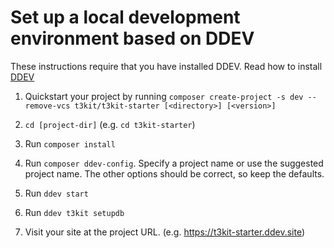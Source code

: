 # Set up a local development environment based on DDEV

These instructions require that you have installed DDEV. Read how to install [DDEV](https://ddev.readthedocs.io/en/stable/#installation)

1. Quickstart your project by running `composer create-project -s dev --remove-vcs t3kit/t3kit-starter [<directory>] [<version>]`

2. `cd [project-dir]` (e.g. `cd t3kit-starter`)

3. Run `composer install`

4. Run `composer ddev-config`. Specify a project name or use the suggested project name. The other options should be correct, so keep the defaults.

5. Run `ddev start`

6. Run `ddev t3kit setupdb`

7. Visit your site at the project URL. (e.g. https://t3kit-starter.ddev.site)

